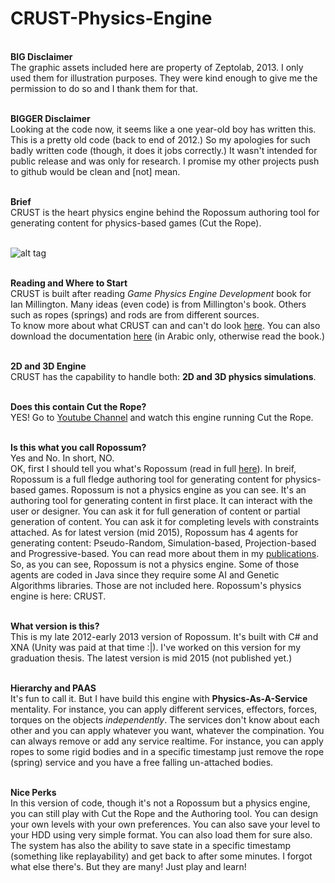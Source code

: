 # CRUST-Physics-Engine

<br/><strong>BIG Disclaimer</strong>
<br/>The graphic assets included here are property of Zeptolab, 2013. I only used them for illustration purposes. They were kind enough to give me the permission to do so and I thank them for that.


<br/><strong>BIGGER Disclaimer</strong>
<br/>Looking at the code now, it seems like a one year-old boy has written this. This is a pretty old code (back to end of 2012.) So my apologies for such badly written code (though, it does it jobs correctly.) It wasn't intended for public release and was only for research. I promise my other projects push to github would be clean and [not] mean.


<br/><strong>Brief</strong>
<br/>CRUST is the heart physics engine behind the Ropossum authoring tool for generating content for physics-based games (Cut the Rope).

<br/>![alt tag](http://www.mohammadshaker.com/assets/img/projects/ropossum/8.jpg)


<br/><strong>Reading and Where to Start</strong>
<br/>CRUST is built after reading <i>Game Physics Engine Development</i> book for Ian Millington. Many ideas (even code) is from Millington's book. Others such as ropes (springs) and rods are from different sources.
<br/>To know more about what CRUST can and can't do look <a href="http://www.mohammadshaker.com/crust.html">here</a>. You can also download the documentation <a href="http://www.slideshare.net/ZGTRZGTR/vr-all">here</a> (in Arabic only, otherwise read the book.) 


<br/><strong>2D and 3D Engine</strong>
<br/>CRUST has the capability to handle both: <strong>2D and 3D physics simulations</strong>. 


<br/><strong>Does this contain Cut the Rope?</strong>
<br/>YES! Go to <a href="https://www.youtube.com/channel/UCvJUfadMoEaZNWdagdMyCRA">Youtube Channel</a> and watch this engine running Cut the Rope.

<br/><strong>Is this what you call Ropossum?</strong>
<br/>Yes and No. In short, NO.
<br/>OK, first I should tell you what's Ropossum (read in full <a href="http://www.mohammadshaker.com/ropossum.html">here</a>). In breif, Ropossum is a full fledge authoring tool for generating content for physics-based games. Ropossum is not a physics engine as you can see. It's an authoring tool for generating content in first place. It can interact with the user or designer. You can ask it for full generation of content or partial generation of content. You can ask it for completing levels with constraints attached. As for latest version (mid 2015), Ropossum has 4 agents for generating content: Pseudo-Random, Simulation-based, Projection-based and Progressive-based. You can read more about them in my <a href="http://www.mohammadshaker.com/publications.html">publications</a>.
<br/>So, as you can see, Ropossum is not a physics engine. Some of those agents are coded in Java since they require some AI and Genetic Algorithms libraries. Those are not included here. Ropossum's physics engine is here: CRUST.


<br/><strong>What version is this?</strong>
<br/>This is my late 2012-early 2013 version of Ropossum. It's built with C# and XNA (Unity was paid at that time :|). I've worked on this version for my graduation thesis. The latest version is mid 2015 (not published yet.)


<br/><strong>Hierarchy and PAAS</strong>
<br/>It's fun to call it. But I have build this engine with <strong>Physics-As-A-Service</strong> mentality. For instance, you can apply different services, effectors, forces, torques on the objects <i>independently</i>. The services don't know about each other and you can apply whatever you want, whatever the compination. You can always remove or add any service realtime. For instance, you can apply ropes to some rigid bodies and in a specific timestamp just remove the rope (spring) service and you have a free falling un-attached bodies. 


<br/><strong>Nice Perks</strong>
<br/>In this version of code, though it's not a Ropossum but a physics engine, you can still play with Cut the Rope and the Authoring tool. You can design your own levels with your own preferences. You can also save your level to your HDD using very simple format. You can also load them for sure also. The system has also the ability to save state in a specific timestamp (something like replayability) and get back to after some minutes. I forgot what else there's. But they are many! Just play and learn!
